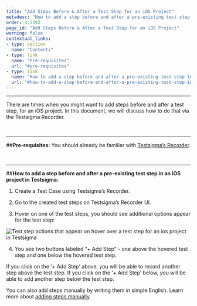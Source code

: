 ```yaml
---
title: "Add Steps Before & After a Test Step for an iOS Project"
metadesc: "How to add a step before and after a pre-existing test step in an iOS project in Testsigma."
order: 4.5392
page_id: "Add Steps Before & After a Test Step for an iOS Project"
warning: false
contextual_links:
- type: section
  name: "Contents" 
- type: link
  name: "Pre-requisites"
  url: "#pre-requisites"
- type: link
  name: "How to add a step before and after a pre-existing test step in an iOS project in Testsigma"
  url: "#how-to-add-a-step-before-and-after-a-pre-existing-test-step-in-an-ios-project-in-testsigma"
---
```


---
There are times when you might want to add steps before and after a test step, for an iOS project. In this document, we will discuss how to do that via the Testsigma Recorder.

&emsp;

---
##**Pre-requisites:**
You should already be familiar with [Testsigma’s Recorder](https://testsigma.com/docs/test-cases/create-steps-recorder/ios-apps/overview/).

&emsp;

---
##**How to add a step before and after a pre-existing test step in an iOS project in Testsigma:**
1. Create a Test Case using Testsigma’s Recorder. 

2. Go to the created test steps on Testsigma’s Recorder UI.

3. Hover on one of the test steps, you should see additional options appear for the test step:

![Test step actions that appear on hover over a test step for an ios project in Testsigma](https://docs.testsigma.com/images/add-steps-before-after/hover-over-test-step-testsigma-mobile-inspector-ios.png)

4. You see two buttons labeled “+ Add Step” - one above the hovered test step and one below the hovered test step. 


If you click on the ‘+ Add Step’ above, you will be able to record another step above the test step. If you click on the ‘+ Add Step’ below, you will be able to add another step below the test step.


You can also add steps manually by writing them in simple English. Learn more about [adding steps manually](https://testsigma.com/docs/test-cases/create-steps-recorder/ios-apps/add-steps-manually/).

